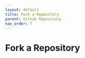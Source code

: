 ```yaml
---
layout: default
title: Fork a Repository
parent: Github Repository
nav_order: 7
---
```


# Fork a Repository

